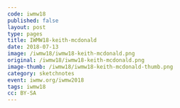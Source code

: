 ```yaml
---
code: iwmw18
published: false
layout: post
type: pages
title: IWMW18-keith-mcdonald
date: 2018-07-13
image: /iwmw18/iwmw18-keith-mcdonald.png
original: /iwmw18/iwmw18-keith-mcdonald.png
image-thumb: /iwmw18/iwmw18-keith-mcdonald-thumb.png
category: sketchnotes
event: iwmw.org/iwmw2018
tags: iwmw18
cc: BY-SA
---
```


